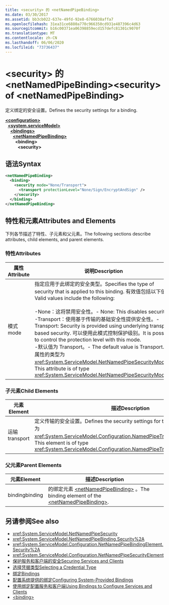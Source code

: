 ```yaml
---
title: <security> 的 <netNamedPipeBinding>
ms.date: 03/30/2017
ms.assetid: bb3cb022-637e-49fd-92e8-6766038affa7
ms.openlocfilehash: 31ea31ce6880a770c966350cd931e487396c4d63
ms.sourcegitcommit: b16c00371ea06398859ecd157defc81301c9070f
ms.translationtype: MT
ms.contentlocale: zh-CN
ms.lasthandoff: 06/06/2020
ms.locfileid: "73736437"
---
```

# <a name="security-of-netnamedpipebinding"></a><span data-ttu-id="77639-102">\<security> 的 \<netNamedPipeBinding></span><span class="sxs-lookup"><span data-stu-id="77639-102">\<security> of \<netNamedPipeBinding></span></span>
<span data-ttu-id="77639-103">定义绑定的安全设置。</span><span class="sxs-lookup"><span data-stu-id="77639-103">Defines the security settings for a binding.</span></span>  
  
[**\<configuration>**](../configuration-element.md)\
&nbsp;&nbsp;[**\<system.serviceModel>**](system-servicemodel.md)\
&nbsp;&nbsp;&nbsp;&nbsp;[**\<bindings>**](bindings.md)\
&nbsp;&nbsp;&nbsp;&nbsp;&nbsp;&nbsp;[**\<netNamedPipeBinding>**](netnamedpipebinding.md)\
&nbsp;&nbsp;&nbsp;&nbsp;&nbsp;&nbsp;&nbsp;&nbsp;**\<binding>**\
&nbsp;&nbsp;&nbsp;&nbsp;&nbsp;&nbsp;&nbsp;&nbsp;&nbsp;&nbsp;**\<security>**  
  
## <a name="syntax"></a><span data-ttu-id="77639-104">语法</span><span class="sxs-lookup"><span data-stu-id="77639-104">Syntax</span></span>  
  
```xml  
<netNamedPipeBinding>
  <binding>
    <security mode="None/Transport">
      <transport protectionLevel="None/Sign/EncryptAndSign" />
    </security>
  </binding>
</netNamedPipeBinding>
```  
  
## <a name="attributes-and-elements"></a><span data-ttu-id="77639-105">特性和元素</span><span class="sxs-lookup"><span data-stu-id="77639-105">Attributes and Elements</span></span>  
 <span data-ttu-id="77639-106">下列各节描述了特性、子元素和父元素。</span><span class="sxs-lookup"><span data-stu-id="77639-106">The following sections describe attributes, child elements, and parent elements.</span></span>  
  
### <a name="attributes"></a><span data-ttu-id="77639-107">特性</span><span class="sxs-lookup"><span data-stu-id="77639-107">Attributes</span></span>  
  
|<span data-ttu-id="77639-108">属性</span><span class="sxs-lookup"><span data-stu-id="77639-108">Attribute</span></span>|<span data-ttu-id="77639-109">说明</span><span class="sxs-lookup"><span data-stu-id="77639-109">Description</span></span>|  
|---------------|-----------------|  
|<span data-ttu-id="77639-110">模式</span><span class="sxs-lookup"><span data-stu-id="77639-110">mode</span></span>|<span data-ttu-id="77639-111">指定应用于此绑定的安全类型。</span><span class="sxs-lookup"><span data-stu-id="77639-111">Specifies the type of security that is applied to this binding.</span></span> <span data-ttu-id="77639-112">有效值包括以下值：</span><span class="sxs-lookup"><span data-stu-id="77639-112">Valid values include the following:</span></span><br /><br /> <span data-ttu-id="77639-113">-None：这将禁用安全性。</span><span class="sxs-lookup"><span data-stu-id="77639-113">-   None: This disables security.</span></span><br /><span data-ttu-id="77639-114">-Transport：使用基于传输的基础安全性提供安全性。</span><span class="sxs-lookup"><span data-stu-id="77639-114">-   Transport: Security is provided using underlying transport based security.</span></span> <span data-ttu-id="77639-115">可以使用此模式控制保护级别。</span><span class="sxs-lookup"><span data-stu-id="77639-115">It is possible to control the protection level with this mode.</span></span><br /><span data-ttu-id="77639-116">-默认值为 Transport。</span><span class="sxs-lookup"><span data-stu-id="77639-116">-   The default value is Transport.</span></span> <span data-ttu-id="77639-117">此属性的类型为 <xref:System.ServiceModel.NetNamedPipeSecurityMode>。</span><span class="sxs-lookup"><span data-stu-id="77639-117">This attribute is of type <xref:System.ServiceModel.NetNamedPipeSecurityMode>.</span></span>|  
  
### <a name="child-elements"></a><span data-ttu-id="77639-118">子元素</span><span class="sxs-lookup"><span data-stu-id="77639-118">Child Elements</span></span>  
  
|<span data-ttu-id="77639-119">元素</span><span class="sxs-lookup"><span data-stu-id="77639-119">Element</span></span>|<span data-ttu-id="77639-120">描述</span><span class="sxs-lookup"><span data-stu-id="77639-120">Description</span></span>|  
|-------------|-----------------|  
|<span data-ttu-id="77639-121">运输</span><span class="sxs-lookup"><span data-stu-id="77639-121">transport</span></span>|<span data-ttu-id="77639-122">定义传输的安全设置。</span><span class="sxs-lookup"><span data-stu-id="77639-122">Defines the security settings for the transport.</span></span> <span data-ttu-id="77639-123">此元素的类型为 <xref:System.ServiceModel.Configuration.NamedPipeTransportSecurityElement>。</span><span class="sxs-lookup"><span data-stu-id="77639-123">This element is of type <xref:System.ServiceModel.Configuration.NamedPipeTransportSecurityElement>.</span></span>|  
  
### <a name="parent-elements"></a><span data-ttu-id="77639-124">父元素</span><span class="sxs-lookup"><span data-stu-id="77639-124">Parent Elements</span></span>  
  
|<span data-ttu-id="77639-125">元素</span><span class="sxs-lookup"><span data-stu-id="77639-125">Element</span></span>|<span data-ttu-id="77639-126">描述</span><span class="sxs-lookup"><span data-stu-id="77639-126">Description</span></span>|  
|-------------|-----------------|  
|<span data-ttu-id="77639-127">binding</span><span class="sxs-lookup"><span data-stu-id="77639-127">binding</span></span>|<span data-ttu-id="77639-128">的绑定元素 [\<netNamedPipeBinding>](netnamedpipebinding.md) 。</span><span class="sxs-lookup"><span data-stu-id="77639-128">The binding element of the [\<netNamedPipeBinding>](netnamedpipebinding.md).</span></span>|  
  
## <a name="see-also"></a><span data-ttu-id="77639-129">另请参阅</span><span class="sxs-lookup"><span data-stu-id="77639-129">See also</span></span>

- <xref:System.ServiceModel.NetNamedPipeSecurity>
- <xref:System.ServiceModel.NetNamedPipeBinding.Security%2A>
- <xref:System.ServiceModel.Configuration.NetNamedPipeBindingElement.Security%2A>
- <xref:System.ServiceModel.Configuration.NetNamedPipeSecurityElement>
- [<span data-ttu-id="77639-130">保护服务和客户端的安全</span><span class="sxs-lookup"><span data-stu-id="77639-130">Securing Services and Clients</span></span>](../../../wcf/feature-details/securing-services-and-clients.md)
- [<span data-ttu-id="77639-131">选择凭据类型</span><span class="sxs-lookup"><span data-stu-id="77639-131">Selecting a Credential Type</span></span>](../../../wcf/feature-details/selecting-a-credential-type.md)
- [<span data-ttu-id="77639-132">绑定</span><span class="sxs-lookup"><span data-stu-id="77639-132">Bindings</span></span>](../../../wcf/bindings.md)
- [<span data-ttu-id="77639-133">配置系统提供的绑定</span><span class="sxs-lookup"><span data-stu-id="77639-133">Configuring System-Provided Bindings</span></span>](../../../wcf/feature-details/configuring-system-provided-bindings.md)
- [<span data-ttu-id="77639-134">使用绑定配置服务和客户端</span><span class="sxs-lookup"><span data-stu-id="77639-134">Using Bindings to Configure Services and Clients</span></span>](../../../wcf/using-bindings-to-configure-services-and-clients.md)
- [\<binding>](bindings.md)
